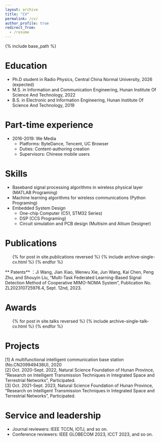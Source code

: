 ```yaml
---
layout: archive
title: "CV"
permalink: /cv/
author_profile: true
redirect_from:
  - /resume
---
```


{% include base_path %}

Education
======
* Ph.D student in Radio Physics, Central China Normal University, 2026 (expected)
* M.S. in Information and Communication Engineering, Hunan Institute Of Science And Technology, 2022
* B.S. in Electronic and Information Engineering, Hunan Institute Of Science And Technology, 2019

Part-time experience
======
* 2016-2019: We Media
  * Platforms: ByteDance, Tencent, UC Browser
  * Duties: Content-authoring creation
  * Supervisors: Chinese mobile users

  
Skills
======
* Baseband signal processing algorithms in wireless physical layer (MATLAB Programing)
* Machine learning algorithms for wireless communications (Python Programing)
* Embedded System Design
  * One-chip Computer (C51, STM32 Series)
  * DSP (CCS Programing)
  * Circuit simulation and PCB design (Multisim and Altium Designer)


Publications
======
  <ul>{% for post in site.publications reversed %}
    {% include archive-single-cv.html %}
  {% endfor %}</ul>
  ** Patents** ：Ji Wang, Jian Xiao, Wenwu Xie, Jun Wang, Kai Chen, Peng Zhu, and Shouyin Liu, “Multi-Task Federated Learning-Based Signal Detection Method of Cooperative MIMO-NOMA System”, Publication No. ZL202310725976.4, Sept. 12nd, 2023.
  
Awards
======
  <ul>{% for post in site.talks reversed %}
    {% include archive-single-talk-cv.html  %}
  {% endfor %}</ul>

Projects
======
  [1] A multifunctional intelligent communication base station (No.CN209949438U), 2020<br>
  [2] Oct. 2020-Sept. 2022, Natural Science Foundation of Hunan Province, “Research on Intelligent Transmission Techniques in Integrated Space and Terrestrial Networks”, Participated.<br>
  [3] Oct. 2021-Sept. 2023, Natural Science Foundation of Hunan Province, “Research on Intelligent Transmission Techniques in Integrated Space and Terrestrial Networks”, Participated.

  
Service and leadership
======
* Journal reviewers: IEEE TCCN, IOTJ, and so on.
* Conference reviewers: IEEE GLOBECOM 2023, ICCT 2023, and so on.

